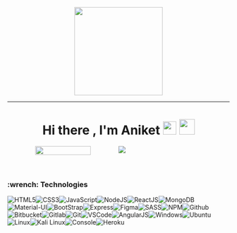 <p align="center">
  <img src="https://github.com/thompsonemerson/thompsonemerson/raw/master/cover-thompson.png" height="200"/>
</p>
<hr>
<h1 align="center"> Hi there , I'm Aniket <img src= "https://media.tenor.com/images/2adfe94e69139f3e22623b61d375a7a7/tenor.gif" width= "30" height= "30"> <img src="https://media.giphy.com/media/hvRJCLFzcasrR4ia7z/giphy.gif" width="35"></h1>



<!--
**aniketsaste96/aniketsaste96** is a ✨ _special_ ✨ repository because its `README.md` (this file) appears on your GitHub profile.

Here are some ideas to get you started:

- 🔭 I’m currently working on ...
- 🌱 I’m currently learning ...
- 👯 I’m looking to collaborate on ...
- 🤔 I’m looking for help with ...
- 💬 Ask me about ...
- 📫 How to reach me: ...
- 😄 Pronouns: ...
- ⚡ Fun fact: ...
-->
<div align="center">
  <div style="display: flex;">
    <img style="height: 50%"  src="https://github-readme-stats.vercel.app/api/top-langs/?username=aniketsaste96&layout=compact&show_icons=true&title_color=ffffff&icon_color=34abeb&text_color=daf7dc&bg_color=151515" style="vertical-align: top;" />
   <img align="center" src="https://github-readme-streak-stats.herokuapp.com/?user=aniketsaste96&theme=radical&hide_border=true"/>
  </div>
</div>
<br><br>
<h3>:wrench: Technologies</h3>

![HTML5](https://img.icons8.com/color/30/html-5.png)![CSS3](https://img.icons8.com/color/30/css3.png)![JavaScript](https://img.icons8.com/color/30/javascript.png)![NodeJS](https://img.icons8.com/color/30/nodejs.png)![ReactJS](https://img.icons8.com/color/30/react-native.png)![MongoDB](https://img.icons8.com/color/30/mongodb.png)![Material-UI](https://img.icons8.com/color/30/material-ui.png)![BootStrap](https://img.icons8.com/color/30/bootstrap.png)![Express](https://img.icons8.com/color/30/express.png)![Figma](https://img.icons8.com/color/30/figma.png)![SASS](https://img.icons8.com/color/30/sass.png)![NPM](https://img.icons8.com/color/30/npm.png)![Github](https://img.icons8.com/material-outlined/30/github.png)![Bitbucket](https://img.icons8.com/color/30/bitbucket.png)![Gitlab](https://img.icons8.com/color/30/gitlab.png)![Git](https://img.icons8.com/color/30/git.png)![VSCode](https://img.icons8.com/color/30/visual-studio-code-2019.png)![AngularJS](https://img.icons8.com/color/30/angularjs.png)![Windows](https://img.icons8.com/color/30/windows-10.png)![Ubuntu](https://img.icons8.com/color/30/ubuntu--v1.png)![Linux](https://img.icons8.com/color/30/linux.png)![Kali Linux](https://img.icons8.com/color/30/kali-linux.png)![Console](https://img.icons8.com/color/30/console.png)![Heroku](https://img.icons8.com/color/30/heroku.png)




